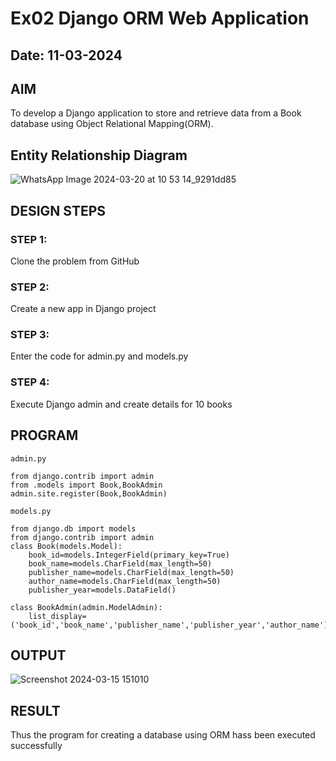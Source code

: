 # Ex02 Django ORM Web Application
## Date: 11-03-2024

## AIM
To develop a Django application to store and retrieve data from a Book database using Object Relational Mapping(ORM).

## Entity Relationship Diagram
![WhatsApp Image 2024-03-20 at 10 53 14_9291dd85](https://github.com/04Varsha/ORM/assets/149035374/8de6e606-4159-48ae-9ee8-597506be844e)


## DESIGN STEPS

### STEP 1:
Clone the problem from GitHub

### STEP 2:
Create a new app in Django project

### STEP 3:
Enter the code for admin.py and models.py

### STEP 4:
Execute Django admin and create details for 10 books

## PROGRAM

~~~
admin.py

from django.contrib import admin
from .models import Book,BookAdmin
admin.site.register(Book,BookAdmin)

models.py

from django.db import models
from django.contrib import admin
class Book(models.Model):
    book_id=models.IntegerField(primary_key=True)
    book_name=models.CharField(max_length=50)
    publisher_name=models.CharField(max_length=50)
    author_name=models.CharField(max_length=50)
    publisher_year=models.DataField()

class BookAdmin(admin.ModelAdmin):
    list_display=('book_id','book_name','publisher_name','publisher_year','author_name')
~~~


## OUTPUT
![Screenshot 2024-03-15 151010](https://github.com/04Varsha/ORM/assets/149035374/5894864b-ab29-4134-b2fd-3ddbd355c1dd)




## RESULT
Thus the program for creating a database using ORM hass been executed successfully
